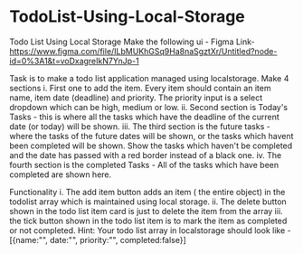 # TodoList-Using-Local-Storage
Todo List Using Local Storage
Make the following ui - Figma Link- https://www.figma.com/file/ILbMUKhGSq9Ha8naSgztXr/Untitled?node-id=0%3A1&t=voDxagreIkN7YnJp-1

Task is to make a todo list application managed using localstorage. 
Make 4 sections
i. First one to add the item. Every item should contain an item name, item date (deadline) and priority. The priority input is a select dropdown which can be high, medium or low.
ii. Second section is Today's Tasks - this is where all the tasks which have the deadline of the current date (or today) will be shown.
iii. The third section is the future tasks - where the tasks of the future dates will be shown, or the tasks which havent been completed will be shown. Show the tasks which haven't be completed and the date has passed with a red border instead of a black one.
iv. The fourth section is the completed Tasks - All of the tasks which have been completed are shown here.

Functionality
i. The add item button adds an item ( the entire object) in the todolist array which is maintained using local storage.
ii. The delete button shown in the todo list item card is just to delete the item from the array
iii. the tick button shown in the todo list item is to mark the item as completed or not completed.
Hint: Your todo list array in localstorage should look like - [{name:"", date:"", priority:"", completed:false}]
